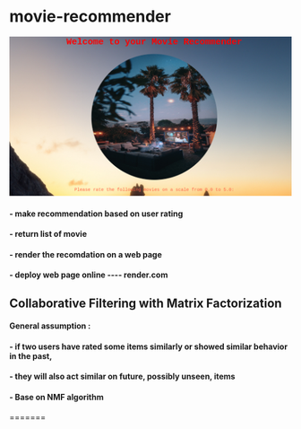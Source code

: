# movie-recommender

![](/screen.png)


#### - make recommendation based on user rating 
#### - return list of movie 
#### - render the recomdation on a web page
#### - deploy web page online ---- render.com


## Collaborative Filtering with Matrix Factorization

#### General assumption :
#### - if two users have rated some items similarly or showed similar behavior in the past, 
#### - they will also act similar on future, possibly unseen, items

#### - Base on NMF algorithm 
=======


